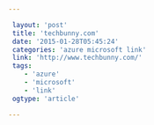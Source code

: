 ```yaml
---

 layout: 'post' 
 title: 'techbunny.com' 
 date: '2015-01-28T05:45:24' 
 categories: 'azure microsoft link' 
 link: 'http://www.techbunny.com/' 
 tags: 
    - 'azure' 
    - 'microsoft' 
    - 'link' 
 ogtype: 'article'

---
```



